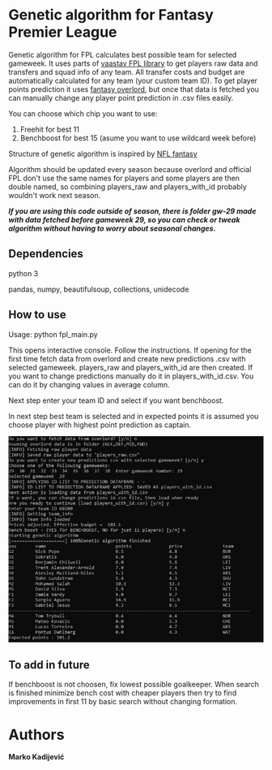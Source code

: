 # Genetic algorithm for Fantasy Premier League


Genetic algorithm for FPL calculates best possible team for selected gameweek. 
It uses parts of [vaastav FPL library](https://github.com/vaastav/Fantasy-Premier-League) to get 
players raw data and transfers and squad info of any team. All transfer costs and budget are automatically 
calculated for any team (your custom team ID). 
To get player points prediction it uses [fantasy overlord](https://fantasyoverlord.com/FPL), but once that
data is fetched you can manually change any player point prediction in .csv files easily. 

You can choose which chip you want to use: 

1. Freehit for best 11 
2. Benchboost for best 15 (asume you want to use wildcard week before)

Structure of genetic algorithm is inspired by [NFL fantasy](https://github.com/conorkcorbin/evolve-dfs)

Algorithm should be updated every season because overlord and official FPL don't use the same names for players and 
some players are then double named, so combining players_raw and players_with_id probably wouldn't work next season. 

***If you are using this code outside of season, there is folder gw-29 made with data fetched before gameweek 29, so you can check or tweak algorithm without having to worry about seasonal changes.***

## Dependencies

python 3

pandas, numpy, beautifulsoup, collections, unidecode

## How to use 

Usage: python fpl_main.py  

This opens interactive console. Follow the instructions.
If opening for the first time fetch data from overlord and create new predictions .csv with selected gameweek.
players_raw and players_with_id are then created. 
If you want to change predictions manually do it in players_with_id.csv. You can do it by changing 
values in average column. 

Next step enter your team ID and select if you want benchboost. 

In next step best team is selected and in expected points it is assumed you choose player 
with highest point prediction as captain. 

![example of freehit team in gameweek 29](fpl.JPG)

## To add in future 

If benchboost is not choosen, fix lowest possible goalkeeper. When search is finished minimize bench cost with cheaper players
then try to find improvements in first 11 by basic search without changing formation. 

# Authors 
**Marko Kadijević**


 
